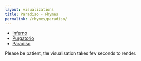 ```yaml
---
layout: visualizations
title: Paradiso - Rhymes
permalink: /rhymes/paradiso/
---
```


<ul class="submenu">
  <li><a href="../inferno/">Inferno</a></li>
  <li><a href="../purgatorio/">Purgatorio</a></li>
  <li><a href="#" class="active">Paradiso</a></li>
</ul>

Please be patient, the visualisation takes few seconds to render.

<div class="loading"></div>

<div class="collapsible">
  <svg width="1080" height="47300" id="stacked_par"></svg>
</div>